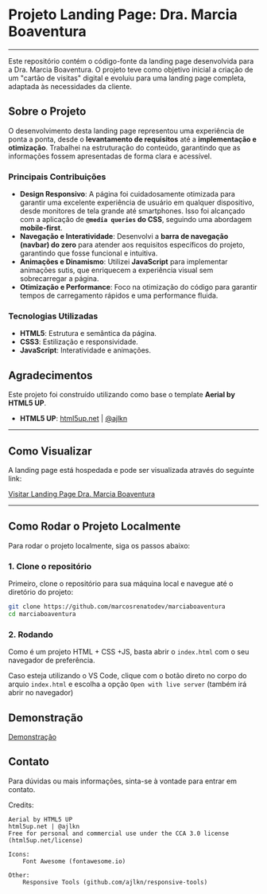 # Projeto Landing Page: Dra. Marcia Boaventura

---

Este repositório contém o código-fonte da landing page desenvolvida para a Dra. Marcia Boaventura. O projeto teve como objetivo inicial a criação de um "cartão de visitas" digital e evoluiu para uma landing page completa, adaptada às necessidades da cliente.

## Sobre o Projeto

O desenvolvimento desta landing page representou uma experiência de ponta a ponta, desde o **levantamento de requisitos** até a **implementação e otimização**. Trabalhei na estruturação do conteúdo, garantindo que as informações fossem apresentadas de forma clara e acessível.

### Principais Contribuições

* **Design Responsivo**: A página foi cuidadosamente otimizada para garantir uma excelente experiência de usuário em qualquer dispositivo, desde monitores de tela grande até smartphones. Isso foi alcançado com a aplicação de **`@media queries` do CSS**, seguindo uma abordagem **mobile-first**.
* **Navegação e Interatividade**: Desenvolvi a **barra de navegação (navbar) do zero** para atender aos requisitos específicos do projeto, garantindo que fosse funcional e intuitiva.
* **Animações e Dinamismo**: Utilizei **JavaScript** para implementar animações sutis, que enriquecem a experiência visual sem sobrecarregar a página.
* **Otimização e Performance**: Foco na otimização do código para garantir tempos de carregamento rápidos e uma performance fluida.

### Tecnologias Utilizadas

* **HTML5**: Estrutura e semântica da página.
* **CSS3**: Estilização e responsividade.
* **JavaScript**: Interatividade e animações.

## Agradecimentos

Este projeto foi construído utilizando como base o template **Aerial by HTML5 UP**.

* **HTML5 UP**: [html5up.net](https://html5up.net) | [@ajlkn](https://twitter.com/ajlkn)

---

## Como Visualizar

A landing page está hospedada e pode ser visualizada através do seguinte link:

[Visitar Landing Page Dra. Marcia Boaventura](https://marciaboaventura.adv.br/)

---
## Como Rodar o Projeto Localmente

Para rodar o projeto localmente, siga os passos abaixo:

### 1. Clone o repositório

Primeiro, clone o repositório para sua máquina local e navegue até o diretório do projeto:

```bash
git clone https://github.com/marcosrenatodev/marciaboaventura
cd marciaboaventura
```
### 2. Rodando

Como é um projeto HTML + CSS +JS, basta abrir o `index.html` com o seu navegador de preferência.

Caso esteja utilizando o VS Code, clique com o botão direto no corpo do arquio `index.html` e escolha a opção `Open with live server` (também irá abrir no navegador)

## Demonstração
[Demonstração](https://github.com/user-attachments/assets/974cb720-7f14-46ce-bcc4-02114b1ab343)


## Contato

Para dúvidas ou mais informações, sinta-se à vontade para entrar em contato.

Credits:

	Aerial by HTML5 UP
	html5up.net | @ajlkn
	Free for personal and commercial use under the CCA 3.0 license (html5up.net/license)

	Icons:
		Font Awesome (fontawesome.io)

	Other:
		Responsive Tools (github.com/ajlkn/responsive-tools)

